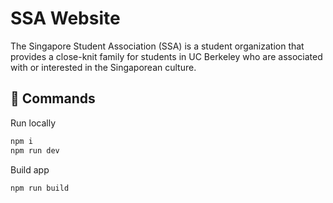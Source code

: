 # SSA Website
The Singapore Student Association (SSA) is a student organization that provides a close-knit family for students in UC Berkeley who are associated with or interested in the Singaporean culture.

## 🚀 Commands
Run locally
```bash
npm i
npm run dev
```

Build app
```bash
npm run build
```
